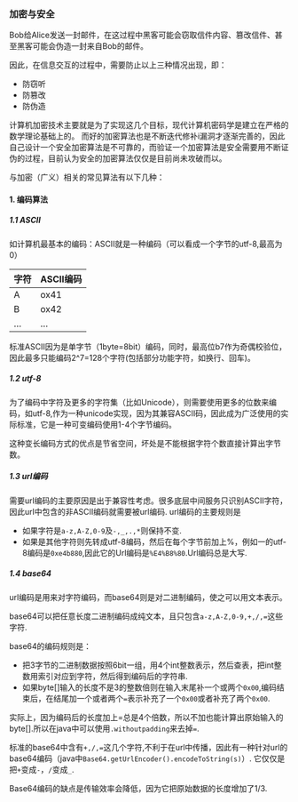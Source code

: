 ### 加密与安全

Bob给Alice发送一封邮件，在这过程中黑客可能会窃取信件内容、篡改信件、甚至黑客可能会伪造一封来自Bob的邮件。

因此，在信息交互的过程中，需要防止以上三种情况出现，即：

* 防窃听
* 防篡改
* 防伪造

计算机加密技术主要就是为了实现这几个目标，现代计算机密码学是建立在严格的数学理论基础上的。
而好的加密算法也是不断迭代修补i漏洞才逐渐完善的，因此自己设计一个安全加密算法是不可靠的，而验证一个加密算法是安全需要用不断证伪的过程，目前认为安全的加密算法仅仅是目前尚未攻破而以。


与加密（广义）相关的常见算法有以下几种：

#### 1. 编码算法

##### 1.1 ASCII 
如计算机最基本的编码：ASCII就是一种编码（可以看成一个字节的utf-8,最高为0）

| 字符  |ASCII编码|
|-----|---|
| A   | ox41 |
| B   | ox42 |
| …   | … |

标准ASCII因为是单字节（1byte=8bit）编码，同时，最高位b7作为奇偶校验位，因此最多只能编码2^7=128个字符(包括部分功能字符，如换行、回车)。

##### 1.2 utf-8
为了编码中字符及更多的字符集（比如Unicode），则需要使用更多的位数来编码，如utf-8,作为一种unicode实现，因为其兼容ASCII码，因此成为广泛使用的实际标准，它是一种可变编码使用1-4个字节编码。

这种变长编码方式的优点是节省空间，坏处是不能根据字符个数直接计算出字节数。

##### 1.3 url编码
需要url编码的主要原因是出于兼容性考虑。很多底层中间服务只识别ASCII字符，因此url中包含的非ASCII编码就需要被url编码.
url编码的主要规则是

* 如果字符是`a-z,A-Z,0-9`及`-,_,.,*`则保持不变.
* 如果是其他字符则先转成utf-8编码，然后在每个字节前加上%，例如一的utf-8编码是`0xe4b880`,因此它的Url编码是`%E4%B8%80`.Url编码总是大写.

##### 1.4 base64
url编码是用来对字符编码，而base64则是对二进制编码，使之可以用文本表示。

base64可以把任意长度二进制编码成纯文本，且只包含`a-z,A-Z,0-9,+,/,=`这些字符.

base64的编码规则是：
* 把3字节的二进制数据按照6bit一组，用4个int整数表示，然后查表，把int整数用索引对应到字符，然后得到编码后的字符串.
* 如果byte[]输入的长度不是3的整数倍则在输入末尾补一个或两个`0x00`,编码结束后，在结尾加一个或者两个`=`表示补充了一个`0x00`或者补充了两个`0x00`.

实际上，因为编码后的长度加上=总是4个倍数，所以不加也能计算出原始输入的byte[].所以在java中可以使用`.withoutpadding`来去掉`=`.

标准的base64中含有`+,/,=`这几个字符,不利于在url中传播，因此有一种针对url的base64编码（java中`Base64.getUrlEncoder().encodeToString(s)`）.
它仅仅是把`+`变成`-`，`/`变成`_`.

Base64编码的缺点是传输效率会降低，因为它把原始数据的长度增加了1/3.






